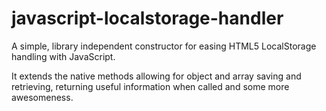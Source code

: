 javascript-localstorage-handler
===========================

A simple, library independent constructor for easing HTML5 LocalStorage handling with JavaScript.

It extends the native methods allowing for object and array saving and retrieving, returning useful information when called and some more awesomeness.
